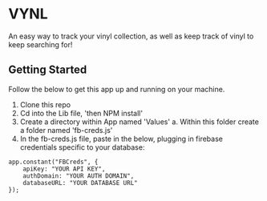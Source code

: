 # VYNL
An easy way to track your vinyl collection, as well as keep track of vinyl to keep searching for!

## Getting Started

Follow the below to get this app up and running on your machine.

1. Clone this repo
2. Cd into the Lib file, 'then NPM install'
3. Create a directory within App named 'Values'
	a. Within this folder create a folder named 'fb-creds.js'
4. In the fb-creds.js file, paste in the below, plugging in firebase credentials specific to your database:

```
app.constant("FBCreds", {
    apiKey: "YOUR API KEY",
    authDomain: "YOUR AUTH DOMAIN",
    databaseURL: "YOUR DATABASE URL"
});
```